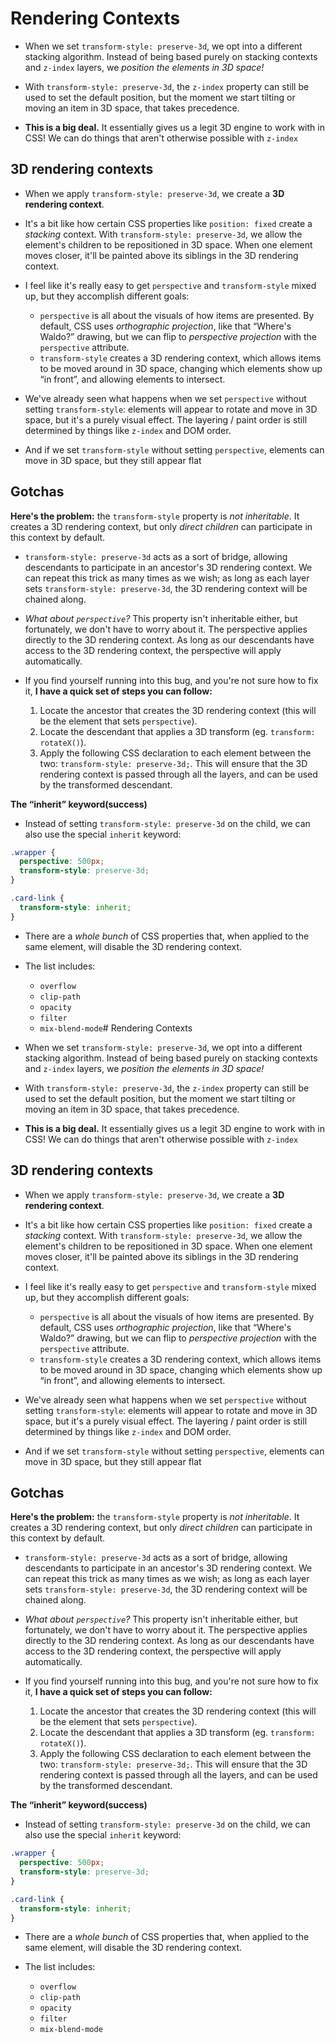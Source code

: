 # Rendering Contexts

- When we set `transform-style: preserve-3d`, we opt into a different stacking algorithm. Instead of being based purely on stacking contexts and `z-index` layers, we _position the elements in 3D space!_

- With `transform-style: preserve-3d`, the `z-index` property can still be used to set the default position, but the moment we start tilting or moving an item in 3D space, that takes precedence.

- **This is a big deal.** It essentially gives us a legit 3D engine to work with in CSS! We can do things that aren't otherwise possible with `z-index`

## 3D rendering contexts

- When we apply `transform-style: preserve-3d`, we create a **3D rendering context**.

- It's a bit like how certain CSS properties like `position: fixed` create a _stacking_ context. With `transform-style: preserve-3d`, we allow the element's children to be repositioned in 3D space. When one element moves closer, it'll be painted above its siblings in the 3D rendering context.

- I feel like it's really easy to get `perspective` and `transform-style` mixed up, but they accomplish different goals:

  - `perspective` is all about the visuals of how items are presented. By default, CSS uses _orthographic projection_, like that “Where's Waldo?” drawing, but we can flip to _perspective projection_ with the `perspective` attribute.
  - `transform-style` creates a 3D rendering context, which allows items to be moved around in 3D space, changing which elements show up “in front”, and allowing elements to intersect.

- We've already seen what happens when we set `perspective` without setting `transform-style`: elements will appear to rotate and move in 3D space, but it's a purely visual effect. The layering / paint order is still determined by things like `z-index` and DOM order.

- And if we set `transform-style` without setting `perspective`, elements can move in 3D space, but they still appear flat

## Gotchas

**Here's the problem:** the `transform-style` property is _not inheritable_. It creates a 3D rendering context, but only _direct children_ can participate in this context by default.

- `transform-style: preserve-3d` acts as a sort of bridge, allowing descendants to participate in an ancestor's 3D rendering context. We can repeat this trick as many times as we wish; as long as each layer sets `transform-style: preserve-3d`, the 3D rendering context will be chained along.

- _What about `perspective`?_ This property isn't inheritable either, but fortunately, we don't have to worry about it. The perspective applies directly to the 3D rendering context. As long as our descendants have access to the 3D rendering context, the perspective will apply automatically.

- If you find yourself running into this bug, and you're not sure how to fix it, **I have a quick set of steps you can follow:**

  1.  Locate the ancestor that creates the 3D rendering context (this will be the element that sets `perspective`).
  2.  Locate the descendant that applies a 3D transform (eg. `transform: rotateX()`).
  3.  Apply the following CSS declaration to each element between the two: `transform-style: preserve-3d;`. This will ensure that the 3D rendering context is passed through all the layers, and can be used by the transformed descendant.

**The “inherit” keyword(success)**

- Instead of setting `transform-style: preserve-3d` on the child, we can also use the special `inherit` keyword:

```css
.wrapper {
  perspective: 500px;
  transform-style: preserve-3d;
}

.card-link {
  transform-style: inherit;
}
```

- There are a _whole bunch_ of CSS properties that, when applied to the same element, will disable the 3D rendering context.

- The list includes:

  - `overflow`
  - `clip-path`
  - `opacity`
  - `filter`
  - `mix-blend-mode`# Rendering Contexts

- When we set `transform-style: preserve-3d`, we opt into a different stacking algorithm. Instead of being based purely on stacking contexts and `z-index` layers, we _position the elements in 3D space!_

- With `transform-style: preserve-3d`, the `z-index` property can still be used to set the default position, but the moment we start tilting or moving an item in 3D space, that takes precedence.

- **This is a big deal.** It essentially gives us a legit 3D engine to work with in CSS! We can do things that aren't otherwise possible with `z-index`

## 3D rendering contexts

- When we apply `transform-style: preserve-3d`, we create a **3D rendering context**.

- It's a bit like how certain CSS properties like `position: fixed` create a _stacking_ context. With `transform-style: preserve-3d`, we allow the element's children to be repositioned in 3D space. When one element moves closer, it'll be painted above its siblings in the 3D rendering context.

- I feel like it's really easy to get `perspective` and `transform-style` mixed up, but they accomplish different goals:

  - `perspective` is all about the visuals of how items are presented. By default, CSS uses _orthographic projection_, like that “Where's Waldo?” drawing, but we can flip to _perspective projection_ with the `perspective` attribute.
  - `transform-style` creates a 3D rendering context, which allows items to be moved around in 3D space, changing which elements show up “in front”, and allowing elements to intersect.

- We've already seen what happens when we set `perspective` without setting `transform-style`: elements will appear to rotate and move in 3D space, but it's a purely visual effect. The layering / paint order is still determined by things like `z-index` and DOM order.

- And if we set `transform-style` without setting `perspective`, elements can move in 3D space, but they still appear flat

## Gotchas

**Here's the problem:** the `transform-style` property is _not inheritable_. It creates a 3D rendering context, but only _direct children_ can participate in this context by default.

- `transform-style: preserve-3d` acts as a sort of bridge, allowing descendants to participate in an ancestor's 3D rendering context. We can repeat this trick as many times as we wish; as long as each layer sets `transform-style: preserve-3d`, the 3D rendering context will be chained along.

- _What about `perspective`?_ This property isn't inheritable either, but fortunately, we don't have to worry about it. The perspective applies directly to the 3D rendering context. As long as our descendants have access to the 3D rendering context, the perspective will apply automatically.

- If you find yourself running into this bug, and you're not sure how to fix it, **I have a quick set of steps you can follow:**

  1.  Locate the ancestor that creates the 3D rendering context (this will be the element that sets `perspective`).
  2.  Locate the descendant that applies a 3D transform (eg. `transform: rotateX()`).
  3.  Apply the following CSS declaration to each element between the two: `transform-style: preserve-3d;`. This will ensure that the 3D rendering context is passed through all the layers, and can be used by the transformed descendant.

**The “inherit” keyword(success)**

- Instead of setting `transform-style: preserve-3d` on the child, we can also use the special `inherit` keyword:

```css
.wrapper {
  perspective: 500px;
  transform-style: preserve-3d;
}

.card-link {
  transform-style: inherit;
}
```

- There are a _whole bunch_ of CSS properties that, when applied to the same element, will disable the 3D rendering context.

- The list includes:

  - `overflow`
  - `clip-path`
  - `opacity`
  - `filter`
  - `mix-blend-mode`
